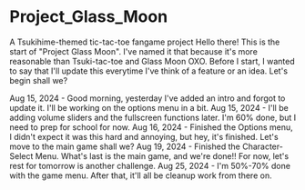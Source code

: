 # Project_Glass_Moon
A Tsukihime-themed tic-tac-toe fangame project
Hello there! This is the start of "Project Glass Moon".
I've named it that because it's more reasonable than Tsuki-tac-toe and Glass Moon OXO.
Before I start, I wanted to say that I'll update this everytime I've think of a feature or an idea. Let's begin shall we?

Aug 15, 2024 - Good morning, yesterday I've added an intro and forgot to update it. I'll be working on the options menu in a bit.
Aug 15, 2024 - I'll be adding volume sliders and the fullscreen functions later. I'm 60% done, but I need to prep for school for now.
Aug 16, 2024 - Finished the Options menu, I didn't expect it was this hard and annoying, but hey, it's finished. Let's move to the main game shall we?
Aug 19, 2024 - Finished the Character-Select Menu. What's last is the main game, and we're done!! For now, let's rest for tomorrow is another challenge.
Aug 25, 2024 - I'm 50%-70% done with the game menu. After that, it'll all be cleanup work from there on.
